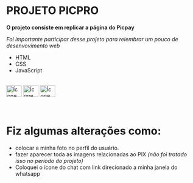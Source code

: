 # PROJETO PICPRO


**O projeto consiste em replicar a página do Picpay**

*Foi importante participar desse projeto para relembrar um pouco de desenvovimento web*
  - HTML
  - CSS
  - JavaScript

<div style="display: inline_block"><br>
  <img align="center" alt="Ícone do HTML" height="30" width="40" src="https://cdn.jsdelivr.net/gh/devicons/devicon/icons/html5/html5-original.svg">
  <img align="center" alt="Ícone do CSS" height="30" width="40" src="https://cdn.jsdelivr.net/gh/devicons/devicon/icons/css3/css3-original.svg">
  <img align="center" alt="Ícone do JavaScript" height="30" width="40" src="https://cdn.jsdelivr.net/gh/devicons/devicon/icons/javascript/javascript-original.svg">
</div>
<br>
<br>

# Fiz algumas alterações como:
- colocar a minha foto no perfil do usuário.
- fazer aparecer toda as imagens relacionadas ao PIX *(não foi tratado isso no período do projeto)*
- Coloquei o ícone do chat com link direcionado a minha janela do whatsapp